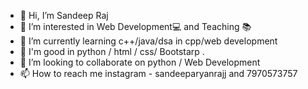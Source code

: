 - 👋 Hi, I’m Sandeep Raj 
- 👀 I’m interested in Web Development💻 and Teaching 📚
- 🌱 I’m currently learning c++/java/dsa in cpp/web development
-  📙 I'm good in python / html / css/ Bootstarp .
- 💞️ I’m looking to collaborate on python / Web Development
- 📫 How to reach me instagram - sandeeparyanrajj and 7970573757

<!---
SandeepRaj7970/SandeepRaj7970 is a ✨ special ✨ repository because its `README.md` (this file) appears on your GitHub profile.
You can click the Preview link to take a look at your changes.
--->
